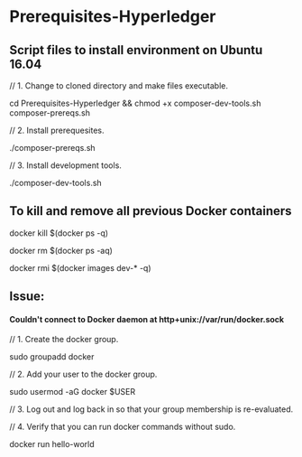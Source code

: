 # Prerequisites-Hyperledger
## Script files to install environment on Ubuntu 16.04

// 1. Change to cloned directory and make files executable.

cd Prerequisites-Hyperledger && chmod +x composer-dev-tools.sh composer-prereqs.sh

// 2. Install prerequesites.

./composer-prereqs.sh 

// 3. Install development tools.

./composer-dev-tools.sh 

## To kill and remove all previous Docker containers

docker kill $(docker ps -q)

docker rm $(docker ps -aq)

docker rmi $(docker images dev-* -q)


## Issue: 

#### Couldn't connect to Docker daemon at http+unix://var/run/docker.sock

// 1. Create the docker group.

sudo groupadd docker 

// 2. Add your user to the docker group.

sudo usermod -aG docker $USER 

// 3. Log out and log back in so that your group membership is re-evaluated.

// 4. Verify that you can run docker commands without sudo.

docker run hello-world 
